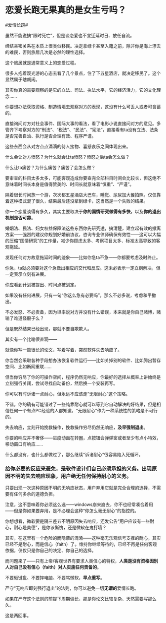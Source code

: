 # 恋爱长跑无果真的是女生亏吗？

\#爱情长跑#

虽然不能说搞“限时死亡”，但是谈恋爱也不宜迁延时日、放任自流。

缔结亲密关系在本质上很类似移民。决定拿绿卡甚至入籍之前，除非你是海上漂去的难民，否则旅居几次是必然的理性选择。

这个旅居就是通常意义上的恋爱过程。

很多人抱着观光游的心态去看了几个景点，住了下五星酒店，就决定移民了。这个显然属于瞎胡闹。

其实你真的需要观察的是它的立法、司法、执法水平，它的经济活力，它的文化理念……

你要想办法获取资格、制造情境去观察对方的表现，这没有什么可丢人或者可含蓄的。

直接询问对方对社会事件、国际大事的看法，看了电影小说直接问对方的意见。多管齐下考察对方的“刑法”、“税法”、“民法”、“宪法”，直接看有ta没有立法、法条是否完善自洽、执行是否合理有效、程序严谨。

这些东西会从对方点点滴滴的待人接物、喜怒哀乐之间体现出来。

什么会让对方愤怒？为什么就会让ta愤怒？愤怒之后ta会怎么做？

什么让ta痛苦？为什么痛苦？痛苦了会怎么做？

要审查的科目太多太多，可能客观造成你要查完全部科目时间会比较长，但这绝不意味着时间长本身是值得赞美的、时间长就意味着“慎重”、“严谨”。



隔着很长时间旅一个游，次次都五星酒店大巴车，睡觉、尿尿加大餐拍照。仅仅靠着这种模式混了很久，结果最后还没拿到绿卡，这当然是一个失败的结果。

你一个恋爱谈得有多久，其实主要取决于**你的国情研究做得有多快**，以及**你的退出机制是否可靠**。

婚姻法、民法、妇女权益保障法这些东西你先研究透，搞清楚，建立起有效的撤离方案——强烈的建议你规划好婚前协议，咨询专业律师确保有效性——这可以大幅的压缩“国情研究”的工作量，减少你顾虑太多、考察项目太多、标准太高导致的客观拖延。



发现任何对方故意拖延时间的迹象——比如你急ta不急——你都要考虑及时终止。

你急，ta就必须要对这个急做出相应的交代和反应。这未必表示一定立刻解决，但一定表示立刻有进展。

你应看到计划被提出、时间点被划定。

如果没有任何进展，只有一句“你这么急有必要吗”，那么不必多说，考虑和平撤出。

不必发怒、不必责备，因为坦率说对方并没有什么错误，本来就是你自己赌博，赌输了难道怪骰子么？

但是既然结果已经出现，那就不要自欺欺人。



其实有一个比喻很直观——

就像你写一篇很长的论文，写着写着，突然软件失去响应了。

你当然会采取各种手段想办法恢复软件运行——比如关掉别的软件、比如腾出暂存空间、比如断网重联……

但当你穷尽了你的可操作空间，程序仍然无响应，你最好的选择从概率上讲始终是立刻强行关闭，尝试寻找自动备份，然后换一个安装再写。

你可以有时诉诸一点耐心，但永远不应该走“无限耐心”这个策略。

不错，你的确有可能错过了一些纯靠耐心就可以等到它自动解决的好结果，但是相信任何一个有点PC经验的人都知道，“无限耐心”作为一种系统性的策略是不可行的。

失去响应，立刻开始挽救操作，挽救操作穷尽仍然无响应，**及早强制退出**。

你要的响应并不奢侈——进度动画在转圈，点按钮会弹弹窗或者至少有点小特效，移动窗口有响应……

什么都没有，也什么都做过了，那么继续“诉诸耐心”很容易陷入死循环。

### 给你必要的反应来避免，是软件设计们自己必须承担的义务。出现原因不明的失去响应现象，用户绝无任何保持耐心的义务。

只要出现一次这种原因不明的无响应状态，用户弃用它就是完全合理的选择，不需要有任何多余的道德负担。

注意，这不意味着你必须这么选——windows崩来崩去，你不也经常凑合着用——但是你如果要弃用，是不必理会这种“你怎么毫无耐心”的指控的。

你想想看，微软要是隔三差五不明原因失去响应，还发公告“用户应该有一些耐心，耐心是美德”，是你该惭愧，还是微软在鬼打墙？



其实，在这里有一个危险的而隐蔽的混淆——这种毫无乐观信号支撑的耐心，其实已经不是耐心，而是信心（faith）了。维持你继续等待的，已经不再是任何客观依据，仅仅只是你自己的决定、你自己的选择。

而问题来了——只有上帝/客观世界有要求人类信心的特权，**人类是没有资格因别人对自己没有信心（faith）对人实施任何责备的**。



不要砸键盘、不要摔电脑、不要骂微软，**早点重写**。

严守“无响应即刻强行退出”的法则，你可以避免一切**无谓的**爱情长跑。

如果在严守这个法则的前提下周期偏长，那是你论文比较复杂、天然需要写那么久。

这是两回事。

